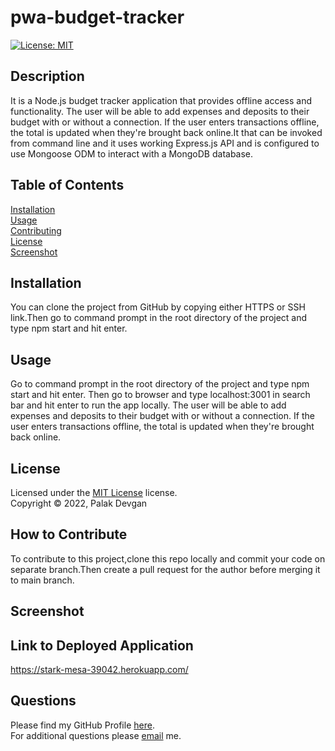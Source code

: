 # pwa-budget-tracker
[![License: MIT](https://img.shields.io/badge/License-MIT-yellow.svg)](https://www.mit.edu/~amini/LICENSE.md)

## Description

It is a Node.js budget tracker application that provides offline access and functionality. The user will be able to add expenses and deposits to their budget with or without a connection. If the user enters transactions offline, the total is updated when they're brought back online.It that can be invoked from command line and it uses working Express.js API and is configured to use Mongoose ODM to interact with a MongoDB database.

## Table of Contents

[Installation](#installation)  
[Usage](#usage)  
[Contributing](#how-to-contribute)  
[License](#license)  
[Screenshot](#screenshot)

## Installation

You can clone the project from GitHub by copying either HTTPS or SSH link.Then go to command prompt in the root directory of the project and type npm start and hit enter.

## Usage

Go to command prompt in the root directory of the project and type npm start and hit enter. Then go to browser and type localhost:3001 in search bar and hit enter to run the app locally. The user will be able to add expenses and deposits to their budget with or without a connection. If the user enters transactions offline, the total is updated when they're brought back online. 

## License

Licensed under the [MIT License](https://www.mit.edu/~amini/LICENSE.md) license.  
Copyright &copy; 2022, Palak Devgan

## How to Contribute

To contribute to this project,clone this repo locally and commit your code on separate branch.Then create a pull request for the author before merging it to main branch.

## Screenshot



## Link to Deployed Application

https://stark-mesa-39042.herokuapp.com/

## Questions

Please find my GitHub Profile [here](https://github.com/palakdevgan).  
For additional questions please [email](mailto:m7.palak@gmail.com) me.

